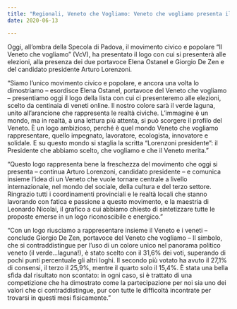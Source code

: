 ```yaml
---  
title: "Regionali, Veneto che Vogliamo: Veneto che vogliamo presenta il simbolo: un mondo verde laguna e arancione per mettere al centro Veneto e Veneti"
date: 2020-06-13

---
```


Oggi, all’ombra della Specola di Padova, il movimento civico e popolare “Il Veneto che vogliamo” (VcV), ha presentato il logo con cui si presenterà alle elezioni, alla presenza dei due portavoce Elena Ostanel e Giorgio De Zen e del candidato presidente Arturo Lorenzoni.

  

“Siamo l’unico movimento civico e popolare, e ancora una volta lo dimostriamo – esordisce Elena Ostanel, portavoce del Veneto che vogliamo – presentiamo oggi il logo della lista con cui ci presenteremo alle elezioni, scelto da centinaia di veneti online. Il nostro colore sarà il verde laguna, unito all’arancione che rappresenta le realtà civiche. L’immagine è un mondo, ma in realtà, a una lettura più attenta, si può scorgere il profilo del Veneto. È un logo ambizioso, perché è quel mondo Veneto che vogliamo rappresentare, quello impegnato, lavoratore, ecologista, innovatore e solidale. E su questo mondo si staglia la scritta “Lorenzoni presidente”: il Presidente che abbiamo scelto, che vogliamo e che il Veneto merita.”

  

“Questo logo rappresenta bene la freschezza del movimento che oggi si presenta – continua Arturo Lorenzoni, candidato presidente – e comunica insieme l’idea di un Veneto che vuole tornare centrale a livello internazionale, nel mondo del sociale, della cultura e del terzo settore. Ringrazio tutti i coordinamenti provinciali e le realtà locali che stanno lavorando con fatica e passione a questo movimento, e la maestria di Leonardo Nicolai, il grafico a cui abbiamo chiesto di sintetizzare tutte le proposte emerse in un logo riconoscibile e energico.”

  

“Con un logo riusciamo a rappresentare insieme il Veneto e i veneti – conclude Giorgio De Zen, portavoce del Veneto che vogliamo – Il simbolo, che si contraddistingue per l’uso di un colore unico nel panorama politico veneto (il verde…laguna!), è stato scelto con il 31,6% dei voti, superando di pochi punti percentuale gli altri loghi. Il secondo più votato ha avuto il 27,1% di consensi, il terzo il 25,9%, mentre il quarto solo il 15,4%. È stata una bella sfida dal risultato non scontato: in ogni caso, si è trattato di una competizione che ha dimostrato come la partecipazione per noi sia uno dei valori che ci contraddistingue, pur con tutte le difficoltà incontrate per trovarsi in questi mesi fisicamente.”
